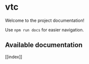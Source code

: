 # vtc

Welcome to the project documentation!

Use `npm run docs` for easier navigation.

## Available documentation

[[index]]
